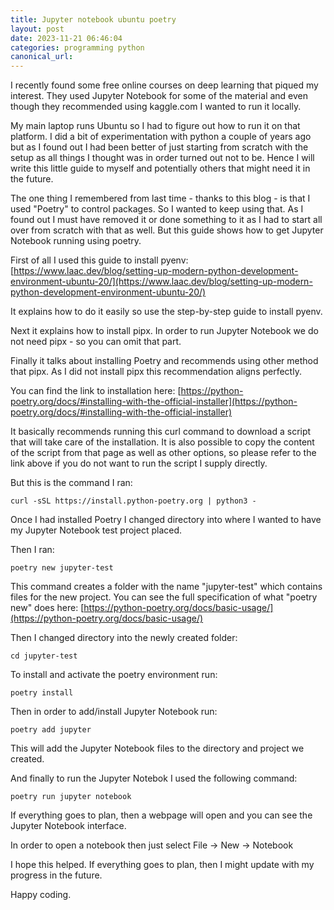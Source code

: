 ```yaml
---
title: Jupyter notebook ubuntu poetry
layout: post
date: 2023-11-21 06:46:04
categories: programming python
canonical_url:
---
```


I recently found some free online courses on deep learning that piqued my interest. They used Jupyter Notebook for some of the material and even though they recommended using kaggle.com I wanted to run it locally. 

My main laptop runs Ubuntu so I had to figure out how to run it on that platform. I did a bit of experimentation with python a couple of years ago but as I found out I had been better of just starting from scratch with the setup as all things I thought was in order turned out not to be. Hence I will write this little guide to myself and potentially others that might need it in the future.

The one thing I remembered from last time - thanks to this blog - is that I used "Poetry" to control packages. So I wanted to keep using that. As I found out I must have removed it or done something to it as I had to start all over from scratch with that as well. But this guide shows how to get Jupyter Notebook running using poetry.

 First of all I used this guide to install pyenv: [https://www.laac.dev/blog/setting-up-modern-python-development-environment-ubuntu-20/](https://www.laac.dev/blog/setting-up-modern-python-development-environment-ubuntu-20/)

It explains how to do it easily so use the step-by-step guide to install pyenv.

Next it explains how to install pipx. In order to run Jupyter Notebook we do not need pipx - so you can omit that part. 

Finally it talks about installing Poetry and recommends using other method that pipx. As I did not install pipx this recommendation aligns perfectly.

You can find the link to installation here: [https://python-poetry.org/docs/#installing-with-the-official-installer](https://python-poetry.org/docs/#installing-with-the-official-installer)

It basically recommends running this curl command to download a script that will take care of the installation. It is also possible to copy the content of the script from that page as well as other options, so please refer to the link above if you do not want to run the script I supply directly.

But this is the command I ran:

`curl -sSL https://install.python-poetry.org | python3 -`

Once I had installed Poetry I changed directory into where I wanted to have my Jupyter Notebook test project placed. 

Then I ran:

`poetry new jupyter-test`

This command creates a folder with the name "jupyter-test" which contains files for the new project. You can see the full specification of what "poetry new" does here: [https://python-poetry.org/docs/basic-usage/](https://python-poetry.org/docs/basic-usage/)

Then I changed directory into the newly created folder:

`cd jupyter-test`

To install and activate the poetry environment run:

`poetry install`

Then in order to add/install Jupyter Notebook run:

`poetry add jupyter`

This will add the Jupyter Notebook files to the directory and project we created.

And finally to run the Jupyter Notebok I used the following command:

`poetry run jupyter notebook`

If everything goes to plan, then a webpage will open and you can see the Jupyter Notebook interface. 

In order to open a notebook then just select File -> New -> Notebook

I hope this helped. If everything goes to plan, then I might update with my progress in the future.

Happy coding.